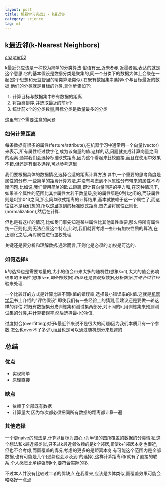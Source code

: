 ```yaml
---
layout: post
title: 机器学习实战1 - k最近邻
category: science
tag: ml
---
```


## k最近邻(k-Nearest Neighbors)

[chapter02][chapter02]

k最近邻应该是一种较为简单的分类算法.俗语有云,近朱者赤,近墨者黑,表达的就是这个意思.它的基本假设是数据分类是聚集的,同一个分类下的数据大体上会聚在一起(这个思想和无监督里的聚类算法类似).在既有数据集中选择k个与目标最近的数据,他们的分类就是目标的分类,具体步骤如下:

1. 计算目标与数据集中所有数据的距离
2. 将距离排序,并选取最近的前k个
3. 统计前k个的分类数量,目标分类是数量最多的分类

这里有2个需要注意的问题:

### 如何计算距离

每条数据有很多的属性(feature/attribute),在机器学习中通常用一个向量(vector)来表示,所有属性经过数字化,成为该向量的值.这样的话,问题就变成计算向量之间的距离.通常我们会选择标准欧式距离,因为这个看起来比较直接,而且在使用中效果不错,但还是有很多选择,可以参考[这里][distance]

我们要根据具体的数据情况,选择合适的距离计算方法.其中,一个重要的思考角度是属性的分布.一些简单的距离计算方法,并没有考虑到不同属性分布带来的属性不均衡问题.比如说,我们使用简单的欧式距离,即计算向量间差的平方和,在这种情况下,如果某个属性的范围比其余属性大若干数量级,别的属性都是0到1之间的,而该属性则是0到10^3之间,那么简单欧式距离的计算结果,基本就依赖于这一个属性了,而这往往不是我们想的.所以[这里][distance]提到的标准欧式距离,首先会将属性正则化(normalization),然后在计算.

但也是有这样的情况,比如我们事先知道某些属性比其他属性重要,那么将所有属性统一正则化,则无法凸显这个特点,此时,我们就要考虑一些带有加权性质的算法,在正则化之后,再对属性进行加权处理.

关键还是要分析和理解数据.通常而言,正则化是必须的,加权是可选的.

### 如何选择k

k的选择也是需要考量的,太小的值会带来太多的随机性(想象k=1),太大的值会影响结果的正确性(想象k=n,即全部数据).所以还是要观察数据,分析数据,并结合过往经验来处理.

一个比较好的方式是计算比较不同k值的错误率,选择最小错误率的k值.这就是[机器学习][mitchell]书上介绍的"评估假设".即使我们有一些经验上的猜测,但建议还是要做一轮这样的评估.将既有数据集分成训练集和测试集两部分,对不同的k,用训练集来预测测试集的分类,并计算错误率,然后选择最小的k值.

过度拟合(overfitting)对于k最近邻来说不是很大的问题(因为我们本质只有一个参数,怎么也over不了多少),而且也是可以通过随机划分来规避的

## 总结

### 优点

* 实现简单
* 原理直接

### 缺点

* 依赖于全部既有数据
* 计算量大 因为每次都必须把同所有数据的距离都计算一遍

### 其他选择

一个更naive的想法是,计算以目标为圆心,r为半径的圆所覆盖的数据的分类情况.这个想法和k最近邻类似,只不过k最近邻依赖的是k个邻居,即使k+1邻居本身也很近,但也不会考虑,而圆覆盖的情况,考虑的更多的是距离本身,有可能这个范围内是全部数据,也有可能是几个(通常也会涉及到r的选择),这样计算距离和r就有了直接的联系,个人感觉比单纯强制k个,要符合实际的多.

不过本人并没有比较过二者的优缺点,在我看来,应该是大体类似,圆覆盖效果可能会略略好一点点

[chapter02]: https://github.com/LelouchHe/machine_learning_in_action_code/tree/master/chapter02
[distance]: http://www.cnblogs.com/heaad/archive/2011/03/08/1977733.html
[mitchell]: https://book.douban.com/subject/1102235/
